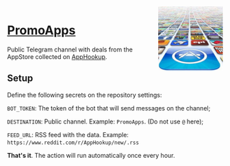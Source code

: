 <img align="right" alt="PromoApps Logo" width="30%" height="auto" src="https://github.com/GabrielRF/PromoApps/blob/master/promoapps.jpg?raw=true">

# [PromoApps](https://t.me/PromoApps)

Public Telegram channel with deals from the AppStore collected on [AppHookup](https://www.reddit.com/r/AppHookup/new/).

## Setup

Define the following secrets on the repository settings:

`BOT_TOKEN`: The token of the bot that will send messages on the channel;

`DESTINATION`: Public channel. Example: `PromoApps`. (Do not use `@` here);

`FEED_URL`: RSS feed with the data. Example: `https://www.reddit.com/r/AppHookup/new/.rss`

**That's it**. The action will run automatically once every hour.
